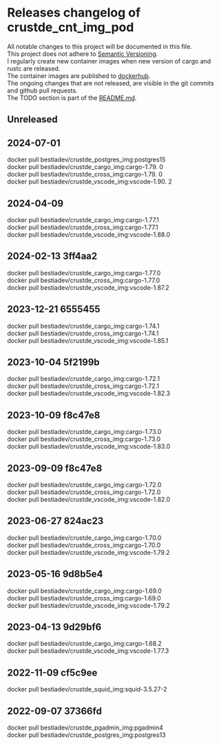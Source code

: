 # Releases changelog of crustde_cnt_img_pod

All notable changes to this project will be documented in this file.  
This project does not adhere to [Semantic Versioning](https://semver.org/spec/v2.0.0.html).  
I regularly create new container images when new version of cargo and rustc are released.  
The container images are published to [dockerhub](https://hub.docker.com/).  
The ongoing changes that are not released, are visible in the git commits and github pull requests.  
The TODO section is part of the [README.md](https://github.com/CRUSTDE-ContainerizedRustDevEnv/crustde_cnt_img_pod).  

## Unreleased

## 2024-07-01

docker pull bestiadev/crustde_postgres_img:postgres15  
docker pull bestiadev/crustde_cargo_img:cargo-1.79. 0  
docker pull bestiadev/crustde_cross_img:cargo-1.79. 0  
docker pull bestiadev/crustde_vscode_img:vscode-1.90. 2  

## 2024-04-09

docker pull bestiadev/crustde_cargo_img:cargo-1.77.1  
docker pull bestiadev/crustde_cross_img:cargo-1.77.1  
docker pull bestiadev/crustde_vscode_img:vscode-1.88.0  

## 2024-02-13 3ff4aa2

docker pull bestiadev/crustde_cargo_img:cargo-1.77.0  
docker pull bestiadev/crustde_cross_img:cargo-1.77.0  
docker pull bestiadev/crustde_vscode_img:vscode-1.87.2  

## 2023-12-21 6555455

docker pull bestiadev/crustde_cargo_img:cargo-1.74.1  
docker pull bestiadev/crustde_cross_img:cargo-1.74.1  
docker pull bestiadev/crustde_vscode_img:vscode-1.85.1  

## 2023-10-04 5f2199b

docker pull bestiadev/crustde_cargo_img:cargo-1.72.1  
docker pull bestiadev/crustde_cross_img:cargo-1.72.1  
docker pull bestiadev/crustde_vscode_img:vscode-1.82.3  

## 2023-10-09 f8c47e8

docker pull bestiadev/crustde_cargo_img:cargo-1.73.0  
docker pull bestiadev/crustde_cross_img:cargo-1.73.0  
docker pull bestiadev/crustde_vscode_img:vscode-1.83.0  

## 2023-09-09 f8c47e8

docker pull bestiadev/crustde_cargo_img:cargo-1.72.0  
docker pull bestiadev/crustde_cross_img:cargo-1.72.0  
docker pull bestiadev/crustde_vscode_img:vscode-1.82.0  

## 2023-06-27 824ac23

docker pull bestiadev/crustde_cargo_img:cargo-1.70.0  
docker pull bestiadev/crustde_cross_img:cargo-1.70.0  
docker pull bestiadev/crustde_vscode_img:vscode-1.79.2  

## 2023-05-16 9d8b5e4

docker pull bestiadev/crustde_cargo_img:cargo-1.69.0  
docker pull bestiadev/crustde_cross_img:cargo-1.69.0  
docker pull bestiadev/crustde_vscode_img:vscode-1.79.2  

## 2023-04-13 9d29bf6

docker pull bestiadev/crustde_cargo_img:cargo-1.68.2  
docker pull bestiadev/crustde_vscode_img:vscode-1.77.3  

## 2022-11-09 cf5c9ee

docker pull bestiadev/crustde_squid_img:squid-3.5.27-2  

## 2022-09-07 37366fd

docker pull bestiadev/crustde_pgadmin_img:pgadmin4  
docker pull bestiadev/crustde_postgres_img:postgres13  
